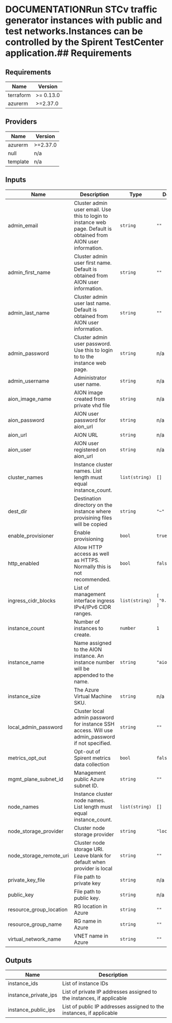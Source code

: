 # DOCUMENTATION  Run STCv traffic generator instances with public and test networks. Instances can be controlled by the Spirent TestCenter application.  <!-- BEGINNING OF PRE-COMMIT-TERRAFORM DOCS HOOK --> ## Requirements
## Requirements

| Name | Version |
|------|---------|
| terraform | >= 0.13.0 |
| azurerm | >=2.37.0 |

## Providers

| Name | Version |
|------|---------|
| azurerm | >=2.37.0 |
| null | n/a |
| template | n/a |

## Inputs

| Name | Description | Type | Default | Required |
|------|-------------|------|---------|:--------:|
| admin\_email | Cluster admin user email. Use this to login to instance web page.  Default is obtained from AION user information. | `string` | `""` | no |
| admin\_first\_name | Cluster admin user first name. Default is obtained from AION user information. | `string` | `""` | no |
| admin\_last\_name | Cluster admin user last name.  Default is obtained from AION user information. | `string` | `""` | no |
| admin\_password | Cluster admin user password. Use this to login to to the instance web page. | `string` | n/a | yes |
| admin\_username | Administrator user name. | `string` | n/a | yes |
| aion\_image\_name | AION image created from private vhd file | `string` | n/a | yes |
| aion\_password | AION user password for aion\_url | `string` | n/a | yes |
| aion\_url | AION URL | `string` | n/a | yes |
| aion\_user | AION user registered on aion\_url | `string` | n/a | yes |
| cluster\_names | Instance cluster names.  List length must equal instance\_count. | `list(string)` | `[]` | no |
| dest\_dir | Destination directory on the instance where provisining files will be copied | `string` | `"~"` | no |
| enable\_provisioner | Enable provisioning | `bool` | `true` | no |
| http\_enabled | Allow HTTP access as well as HTTPS.  Normally this is not recommended. | `bool` | `false` | no |
| ingress\_cidr\_blocks | List of management interface ingress IPv4/IPv6 CIDR ranges. | `list(string)` | <pre>[<br>  "0.0.0.0/0"<br>]</pre> | no |
| instance\_count | Number of instances to create. | `number` | `1` | no |
| instance\_name | Name assigned to the AION instance.  An instance number will be appended to the name. | `string` | `"aion"` | no |
| instance\_size | The Azure Virtual Machine SKU. | `string` | n/a | yes |
| local\_admin\_password | Cluster local admin password for instance SSH access.  Will use admin\_password if not specified. | `string` | `""` | no |
| metrics\_opt\_out | Opt-out of Spirent metrics data collection | `bool` | `false` | no |
| mgmt\_plane\_subnet\_id | Management public Azure subnet ID. | `string` | `""` | no |
| node\_names | Instance cluster node names.  List length must equal instance\_count. | `list(string)` | `[]` | no |
| node\_storage\_provider | Cluster node storage provider | `string` | `"local"` | no |
| node\_storage\_remote\_uri | Cluster node storage URI.  Leave blank for default when provider is local | `string` | `""` | no |
| private\_key\_file | File path to private key | `string` | n/a | yes |
| public\_key | File path to public key. | `string` | n/a | yes |
| resource\_group\_location | RG location in Azure | `string` | `""` | no |
| resource\_group\_name | RG name in Azure | `string` | `""` | no |
| virtual\_network\_name | VNET name in Azure | `string` | `""` | no |

## Outputs

| Name | Description |
|------|-------------|
| instance\_ids | List of instance IDs |
| instance\_private\_ips | List of private IP addresses assigned to the instances, if applicable |
| instance\_public\_ips | List of public IP addresses assigned to the instances, if applicable |

<!-- END OF PRE-COMMIT-TERRAFORM DOCS HOOK -->
